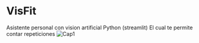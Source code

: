 # VisFit
Asistente personal con vision artificial
Python (streamlit)
El cual te permite contar repeticiones 
![Cap1](https://github.com/ramix3/VisFit/assets/83618204/325eb520-3ab6-4e7c-b642-d3c984d470f9)
